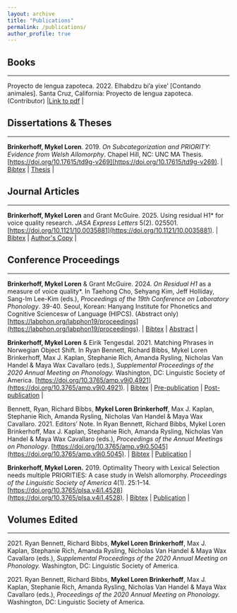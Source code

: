 ```yaml
---
layout: archive
title: "Publications"
permalink: /publications/
author_profile: true
---
```


<!-- {% if author.googlescholar %}
  You can also find my articles on <u><a href="{{author.googlescholar}}">my Google Scholar profile</a>.</u>
{% endif %}

{% include base_path %}

{% for post in site.publications reversed %}
  {% include archive-single.html %}
{% endfor %} -->

## Books
***
Proyecto de lengua zapoteca. 2022. Elhabdzu bi’a yixe’ [Contando animales]. Santa Cruz,
California: Proyecto de lengua zapoteca. (Contributor) \|[Link to pdf](https://zapotec.ucsc.edu/resources/books/elhabdzu-bi'a-yixe'.pdf) \|

## Dissertations & Theses
***
**Brinkerhoff, Mykel Loren**. 2019. *On Subcategorization and PRIORITY: Evidence from Welsh Allomorphy*. Chapel Hill, NC: UNC MA Thesis. [https://doi.org/10.17615/td9g-v269](https://doi.org/10.17615/td9g-v269). \| [Bibtex](../../bibliographies/brinkerhoffSubcategorizationPRIORITYEvidence2019.bib) \| [Thesis](../../files/brinkerhoffSubcategorizationPRIORITYEvidence2019.pdf) \| 

## Journal Articles
***
**Brinkerhoff, Mykel Loren** and Grant McGuire. 2025. Using residual H1* for voice quality research. _JASA Express Letters_ 5(2). 025501. [https://doi.org/10.1121/10.0035881](https://doi.org/10.1121/10.0035881).
\| [Bibtex](../bibliographies/brinkerhoffUsingResidualH12025.bib) \| [Author's Copy](../files/025501_1.pdf) \|

## Conference Proceedings
***
**Brinkerhoff, Mykel Loren** & Grant McGuire. 2024. *On Residual H1* as a measure of voice quality*. In Taehong Cho, Sehyang Kim, Jeff Holliday, Sang-Im Lee-Kim (eds.),
*Proceedings of the 19th Conference on Laboratory Phonology*. 39-40. Seoul, Korean: Hanyang Institute for Phonetics and Cognitive Sciencesw of Language (HIPCS). (Abstract only) [https://labphon.org/labphon19/proceedings](https://labphon.org/labphon19/proceedings). \| [Bibtex](../bibliographies/brinkerhoffResidualH1Measure2024.bib) \| [Abstract](../files/brinkerhoffResidualH1Measure2024.pdf) \|

**Brinkerhoff, Mykel Loren** & Eirik Tengesdal. 2021. Matching Phrases in Norwegian Object Shift. In Ryan Bennett, Richard Bibbs, Mykel Loren Brinkerhoff, Max J. Kaplan, Stephanie Rich, Amanda Rysling, Nicholas Van Handel & Maya Wax Cavallaro (eds.), *Supplemental Proceedings of the 2020 Annual Meeting on Phonology.* Washington, DC: Linguistic Society of America. [https://doi.org/10.3765/amp.v9i0.4921](https://doi.org/10.3765/amp.v9i0.4921). \| [Bibtex](/bibliographies/brinkerhoffMATCHINGPhrasesNorwegian2021.bib) \| [Pre-publication](../files/BrinkerhoffTengesdalAMP2020_preprint.pdf) \| [Post-publication](/files/brinkerhoffMATCHINGPhrasesNorwegian2021.pdf) \|

Bennett, Ryan, Richard Bibbs, **Mykel Loren Brinkerhoff**, Max J. Kaplan, Stephanie Rich, Amanda Rysling, Nicholas Van Handel & Maya Wax Cavallaro. 2021. Editors’ Note. In Ryan Bennett, Richard Bibbs, Mykel Loren Brinkerhoff, Max J. Kaplan, Stephanie Rich, Amanda Rysling, Nicholas Van Handel & Maya Wax Cavallaro (eds.), *Proceedings of the Annual Meetings on Phonology*. [https://doi.org/10.3765/amp.v9i0.5045](https://doi.org/10.3765/amp.v9i0.5045). \| [Bibtex]() \| [Publication]() \|

**Brinkerhoff, Mykel Loren.** 2019. Optimality Theory with Lexical Selection needs multiple PRIORITIES: A case study in Welsh allomorphy. *Proceedings of the Linguistic Society of America* 4(1). 25:1–14. [https://doi.org/10.3765/plsa.v4i1.4528](https://doi.org/10.3765/plsa.v4i1.4528). \| [Bibtex](../../bibliographies/brinkerhoffOptimalityTheoryLexical2019.bib) \| [Publication](../../files/brinkerhoffOptimalityTheoryLexical2019.pdf) \| 

## Volumes Edited
***
2021\. Ryan Bennett, Richard Bibbs, **Mykel Loren Brinkerhoff**, Max J. Kaplan, Stephanie Rich, Amanda Rysling, Nicholas Van Handel & Maya Wax Cavallaro (eds.), *Supplemental Proceedings of the 2020 Annual Meeting on Phonology.* Washington, DC: Linguistic Society of America.

2021\. Ryan Bennett, Richard Bibbs, **Mykel Loren Brinkerhoff**, Max J. Kaplan, Stephanie Rich, Amanda Rysling, Nicholas Van Handel & Maya Wax Cavallaro (eds.), *Proceedings of the 2020 Annual Meeting on Phonology.* Washington, DC: Linguistic Society of America.